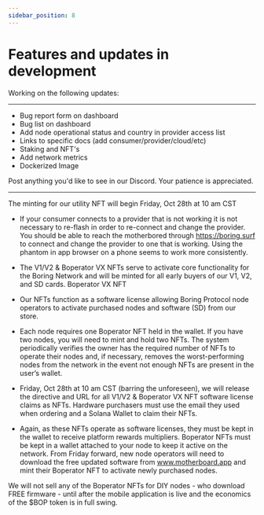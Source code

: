 ```yaml
---
sidebar_position: 8
---
```


# Features and updates in development

Working on the following updates:

---

- Bug report form on dashboard
- Bug list on dashboard
- Add node operational status and country in provider access list
- Links to specific docs (add consumer/provider/cloud/etc)
- Staking and NFT's
- Add network metrics
- Dockerized Image

Post anything you'd like to see in our Discord. Your patience is appreciated.

---

The minting for our utility NFT will begin Friday, Oct 28th at 10 am CST

- If your consumer connects to a provider that is not working it is not necessary to re-flash in order to re-connect and change the provider. You should be able to reach the motherbored through <https://boring.surf> to connect and change the provider to one that is working. Using the phantom in app browser on a phone seems to work more consistently.

- The V1/V2 & Boperator VX NFTs serve to activate core functionality for the Boring Network and will be minted for all early buyers of our V1, V2, and SD cards.
Boperator VX NFT
- Our NFTs function as a software license allowing Boring Protocol node operators to activate purchased nodes and software (SD) from our store.
- Each node requires one Boperator NFT held in the wallet. If you have two nodes, you will need to mint and hold two NFTs. The system periodically verifies the owner has the required number of NFTs to operate their nodes and, if necessary, removes the worst-performing nodes from the network in the event not enough NFTs are present in the user’s wallet.
- Friday, Oct 28th at 10 am CST (barring the unforeseen), we will release the directive and URL for all V1/V2 & Boperator VX NFT software license claims as NFTs. Hardware purchasers must use the email they used when ordering and a Solana Wallet to claim their NFTs.
- Again, as these NFTs operate as software licenses, they must be kept in the wallet to receive platform rewards multipliers. Boperator NFTs must be kept in a wallet attached to your node to keep it active on the network. From Friday forward, new node operators will need to download the free updated software from www.motherboard.app and mint their Boperator NFT to activate newly purchased nodes.

We will not sell any of the Boperator NFTs for DIY nodes - who download FREE firmware - until after the mobile application is live and the economics of the $BOP token is in full swing.

